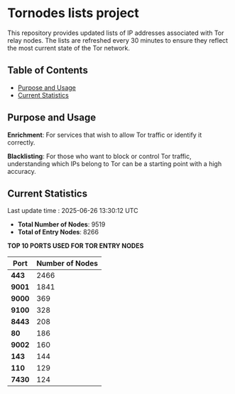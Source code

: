 # Tornodes lists project

This repository provides updated lists of IP addresses associated with Tor relay nodes. The lists are refreshed every 30 minutes to ensure they reflect the most current state of the Tor network.

## Table of Contents

- [Purpose and Usage](#purpose-and-usage)
- [Current Statistics](#current-statistics)


## Purpose and Usage

**Enrichment**: For services that wish to allow Tor traffic or identify it correctly.

**Blacklisting**: For those who want to block or control Tor traffic, understanding which IPs belong to Tor can be a starting point with a high accuracy.

## Current Statistics

Last update time : 2025-06-26 13:30:12 UTC

- **Total Number of Nodes**: 9519
- **Total of Entry Nodes**: 8266

**TOP 10 PORTS USED FOR TOR ENTRY NODES**

| **Port** | **Number of Nodes** |
|------|-----------------|
| **443**   | 2466  |
| **9001**   | 1841  |
| **9000**   | 369  |
| **9100**   | 328  |
| **8443**   | 208  |
| **80**   | 186  |
| **9002**   | 160  |
| **143**   | 144  |
| **110**   | 129  |
| **7430**   | 124  |

